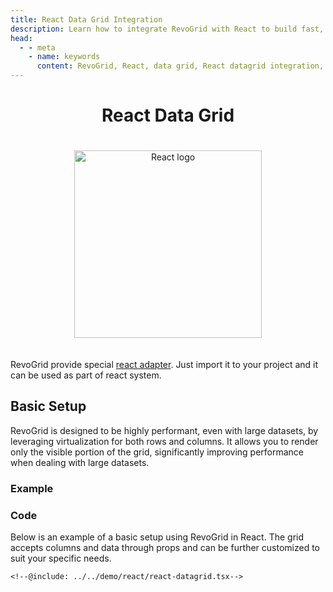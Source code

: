 ```yaml
---
title: React Data Grid Integration
description: Learn how to integrate RevoGrid with React to build fast, scalable data grids with support for virtual rows and columns.
head:
  - - meta
    - name: keywords
      content: RevoGrid, React, data grid, React datagrid integration, virtual grid, virtual rows, virtual columns, React grid example, grid performance, large data sets, customizable grid, RevoGrid React, React Table
---
```



<div style="text-align: center">


# React Data Grid

<img src="/react.svg" alt="React logo" width="300" height="300" style="margin: 20px auto;" />

</div>

RevoGrid provide special [react adapter](https://github.com/revolist/react-datagrid). Just import it to your project and it can be used as part of react system.

<!--@include: ./install.md-->

## Basic Setup

RevoGrid is designed to be highly performant, even with large datasets, by leveraging virtualization for both rows and columns. It allows you to render only the visible portion of the grid, significantly improving performance when dealing with large datasets.

### Example

<!--@include: ../../demo/react/react-datagrid.md-->

### Code

Below is an example of a basic setup using RevoGrid in React. The grid accepts columns and data through props and can be further customized to suit your specific needs.

```tsx
<!--@include: ../../demo/react/react-datagrid.tsx-->

```

<!--@include: ./examples.md-->
